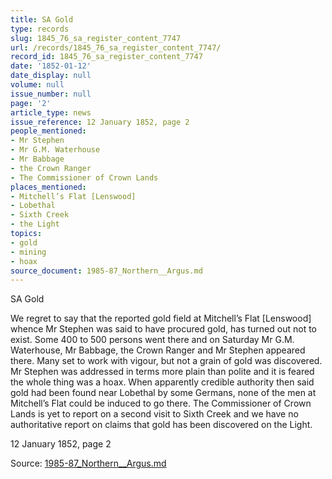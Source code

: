 ```yaml
---
title: SA Gold
type: records
slug: 1845_76_sa_register_content_7747
url: /records/1845_76_sa_register_content_7747/
record_id: 1845_76_sa_register_content_7747
date: '1852-01-12'
date_display: null
volume: null
issue_number: null
page: '2'
article_type: news
issue_reference: 12 January 1852, page 2
people_mentioned:
- Mr Stephen
- Mr G.M. Waterhouse
- Mr Babbage
- the Crown Ranger
- The Commissioner of Crown Lands
places_mentioned:
- Mitchell’s Flat [Lenswood]
- Lobethal
- Sixth Creek
- the Light
topics:
- gold
- mining
- hoax
source_document: 1985-87_Northern__Argus.md
---
```


SA Gold

We regret to say that the reported gold field at Mitchell’s Flat [Lenswood] whence Mr Stephen was said to have procured gold, has turned out not to exist.  Some 400 to 500 persons went there and on Saturday Mr G.M. Waterhouse, Mr Babbage, the Crown Ranger and Mr Stephen appeared there.  Many set to work with vigour, but not a grain of gold was discovered.  Mr Stephen was addressed in terms more plain than polite and it is feared the whole thing was a hoax.  When apparently credible authority then said gold had been found near Lobethal by some Germans, none of the men at Mitchell’s Flat could be induced to go there.  The Commissioner of Crown Lands is yet to report on a second visit to Sixth Creek and we have no authoritative report on claims that gold has been discovered on the Light.

12 January 1852, page 2

Source: [1985-87_Northern__Argus.md](/downloads/markdown/1985-87_Northern__Argus.md)
